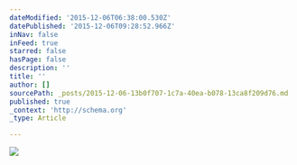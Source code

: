```yaml
---
dateModified: '2015-12-06T06:38:00.530Z'
datePublished: '2015-12-06T09:28:52.966Z'
inNav: false
inFeed: true
starred: false
hasPage: false
description: ''
title: ''
author: []
sourcePath: _posts/2015-12-06-13b0f707-1c7a-40ea-b078-13ca8f209d76.md
published: true
_context: 'http://schema.org'
_type: Article

---
```

![](https://the-grid-user-content.s3-us-west-2.amazonaws.com/32415922-d4b3-4865-ae8c-d97aaec06635.jpg)